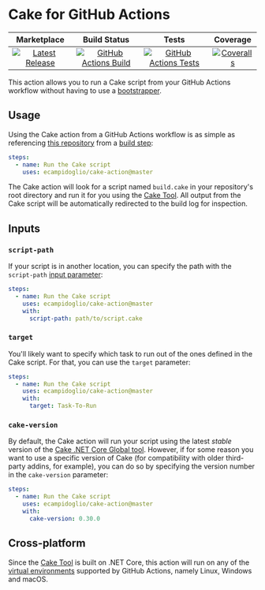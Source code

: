 # Cake for GitHub Actions

| Marketplace | Build Status | Tests | Coverage |
| :---------: | :----------: | :---: | :------: |
|[![Latest Release](https://img.shields.io/github/v/release/ecampidoglio/cake-action?label=version&sort=semver)](https://github.com/marketplace/actions/cake-action) | [![GitHub Actions Build](https://github.com/ecampidoglio/cake-action/workflows/Build/badge.svg)](https://github.com/ecampidoglio/cake-action/actions?workflow=Build) | [![GitHub Actions Tests](https://github.com/ecampidoglio/cake-action/workflows/Tests/badge.svg)](https://github.com/ecampidoglio/cake-action/actions?workflow=Tests) | [![Coveralls](https://coveralls.io/repos/github/ecampidoglio/cake-action/badge.svg?branch=master)](https://coveralls.io/github/ecampidoglio/cake-action?branch=master) |

This action allows you to run a Cake script from your GitHub Actions workflow without having to use a [bootstrapper](https://github.com/cake-build/resources).

## Usage

Using the Cake action from a GitHub Actions workflow is as simple as referencing [this repository](https://github.com/ecampidoglio/cake-action) from a [build step](https://help.github.com/en/github/automating-your-workflow-with-github-actions/workflow-syntax-for-github-actions#jobsjob_idsteps):

```yml
steps:
  - name: Run the Cake script
    uses: ecampidoglio/cake-action@master
```

The Cake action will look for a script named `build.cake` in your repository's root directory and run it for you using the [Cake Tool](https://www.nuget.org/packages/Cake.Tool/). All output from the Cake script will be automatically redirected to the build log for inspection.

## Inputs

### `script-path`

If your script is in another location, you can specify the path with the `script-path` [input parameter](https://help.github.com/en/github/automating-your-workflow-with-github-actions/workflow-syntax-for-github-actions#jobsjob_idstepswith):

```yml
steps:
  - name: Run the Cake script
    uses: ecampidoglio/cake-action@master
    with:
      script-path: path/to/script.cake
```

### `target`

You'll likely want to specify which task to run out of the ones defined in the Cake script. For that, you can use the `target` parameter:

```yml
steps:
  - name: Run the Cake script
    uses: ecampidoglio/cake-action@master
    with:
      target: Task-To-Run
```

### `cake-version`

By default, the Cake action will run your script using the latest _stable_ version of the [Cake .NET Core Global tool](https://www.nuget.org/packages/Cake.Tool/). However, if for some reason you want to use a specific version of Cake (for compatibility with older third-party addins, for example), you can do so by specifying the version number in the `cake-version` parameter:

```yml
steps:
  - name: Run the Cake script
    uses: ecampidoglio/cake-action@master
    with:
      cake-version: 0.30.0
```

## Cross-platform

Since the [Cake Tool](https://www.nuget.org/packages/Cake.Tool/) is built on .NET Core, this action will run on any of the [virtual environments](https://help.github.com/en/github/automating-your-workflow-with-github-actions/software-in-virtual-environments-for-github-actions) supported by GitHub Actions, namely Linux, Windows and macOS.
